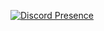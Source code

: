 [![Discord Presence](https://lanyard.cnrad.dev/api/885536188260307016)](https://discord.com/users/885536188260307016)
